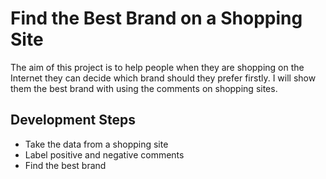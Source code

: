 # Find the Best Brand on a Shopping Site

  The aim of this project is to help people when they are shopping on the Internet they can decide which brand should they prefer firstly. I will show them the best brand with using the comments on shopping sites.
  
  
## Development Steps
  
* Take the data from a shopping site
* Label positive and negative comments
* Find the best brand
